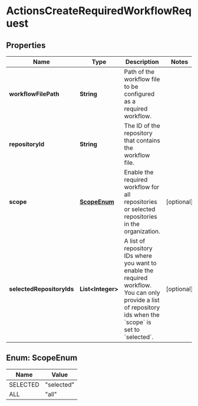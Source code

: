 

# ActionsCreateRequiredWorkflowRequest


## Properties

| Name | Type | Description | Notes |
|------------ | ------------- | ------------- | -------------|
|**workflowFilePath** | **String** | Path of the workflow file to be configured as a required workflow. |  |
|**repositoryId** | **String** | The ID of the repository that contains the workflow file. |  |
|**scope** | [**ScopeEnum**](#ScopeEnum) | Enable the required workflow for all repositories or selected repositories in the organization. |  [optional] |
|**selectedRepositoryIds** | **List&lt;Integer&gt;** | A list of repository IDs where you want to enable the required workflow. You can only provide a list of repository ids when the &#x60;scope&#x60; is set to &#x60;selected&#x60;. |  [optional] |



## Enum: ScopeEnum

| Name | Value |
|---- | -----|
| SELECTED | &quot;selected&quot; |
| ALL | &quot;all&quot; |



